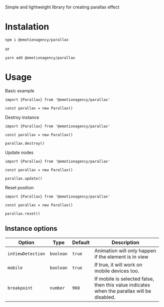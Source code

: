 Simple and lightweight library for creating parallax effect

# Instalation

`npm i @emotionagency/parallax`

or

`yarn add @emotionagency/parallax`

# Usage

Basic example
```
import {Parallax} from '@emotionagency/parallax'

const parallax = new Parallax()
```

Destroy instance

```
import {Parallax} from '@emotionagency/parallax'

const parallax = new Parallax()

parallax.destroy()
```

Update nodes

```
import {Parallax} from '@emotionagency/parallax'

const parallax = new Parallax()

parallax.update()
```

Reset position

```
import {Parallax} from '@emotionagency/parallax'

const parallax = new Parallax()

parallax.reset()
```


## Instance options

| Option                  | Type      | Default                | Description                                                                                                                                                                                                                                                                                        |
| ----------------------- | --------- | ---------------------- | -------------------------------------------------------------------------------------------------------------------------------------------------------------------------------------------------------------------------------------------------------------------------------------------------- |
| `inViewDetection`                    | `boolean`  | `true`             | Animation will only happen if the element is in view                                           
| `mobile`                | `boolean`| `true`                |  If true, it will work on mobile devices too.
| `breakpoint`                | `number`| `960`                |  If mobile is selected false, then this value indicates when the parallax will be disabled.